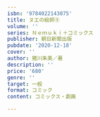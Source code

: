 ```yaml
---
isbn: '9784022143075'
title: ヌエの絵師⑨
volume: ''
series: Ｎｅｍｕｋｉ＋コミックス
publisher: 朝日新聞出版
pubdate: '2020-12-18'
cover: ''
author: 猪川朱美／著
description: ''
price: '680'
genre: ''
target: 一般
format: コミック
content: コミックス・劇画

---
```

